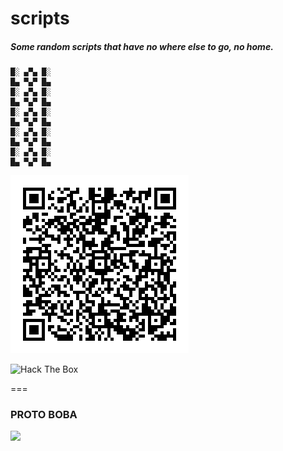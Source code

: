 scripts
=======

##### Some random scripts that have no where else to go, no home.

```
█░ ▄▀▄ █░
█▄ ▀▄▀ █▄  
█░ ▄▀▄ █░
█▄ ▀▄▀ █▄  
█░ ▄▀▄ █░
█▄ ▀▄▀ █▄  
█░ ▄▀▄ █░
█▄ ▀▄▀ █▄  
█░ ▄▀▄ █░
█▄ ▀▄▀ █▄  
```

![alt text](https://github.com/daguy666/scripts/blob/master/chu53uop04fnt3241mthn6vku.png "Cool QR Codes")

<img src="https://www.hackthebox.eu/badge/image/25520" alt="Hack The Box">

===

### PROTO BOBA

<img src="http://canarytokens.com/articles/images/409t0brkf0sdun8d6i2hywr4j/submit.aspx">
